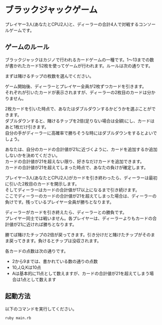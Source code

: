 # ブラックジャックゲーム

プレイヤー3人(あなたとCPU2人)と、ディーラーの合計4人で対戦するコンソールゲームです。

## ゲームのルール

ブラックジャックはカジノで行われるカードゲームの一種です。1〜13までの数が書かれたカード52枚を使ってゲームが行われます。ルールは次の通りです。  

まずは賭けるチップの枚数を選んでください。  

ゲーム開始後、ディーラーとプレイヤー全員が2枚ずつカードを引きます。  
それぞれが引いたカードが表示されますが、ディーラーの2枚目のカードは分かりません。  

2枚カードを引いた時点で、あなたはダブルダウンするかどうかを選ぶことができます。  
ダブルダウンすると、賭けるチップを2倍(足りない場合は全額)にし、カードはあと1枚だけ引きます。  
自分の手がディーラーに高確率で勝ちそうな時にはダブルダウンをするとよいでしょう。  

あなたは、自分のカードの合計値が21に近づくように、カードを追加するか追加しないかを決めてください。  
カードの合計値が21を超えない限り、好きなだけカードを追加できます。  
カードの合計値が21を超えてしまった時点で、あなたの負けが確定します。  

プレイヤー3人(あなたとCPU2人)がカードを引き終わったら、ディーラーは最初に引いた2枚目のカードを開示します。  
そしてディーラーはカードの合計値が17以上になるまで引き続けます。  
ここでディーラーのカードの合計値が21を超えてしまった場合は、ディーラーの負けです。残っているプレイヤー全員が勝ちとなります。  

ディーラーがカードを引き終えたら、ディーラーとの勝負です。  
プレイヤー同士では戦いません。各プレイヤーは、ディーラーよりもカードの合計値が21に近ければ勝ちとなります。  

勝てば賭けたチップの2倍が戻ってきます。引き分けだと賭けたチップがそのまま戻ってきます。負けるとチップは没収されます。  

各カードの点数は次の通りです。

- 2から9までは、書かれている数の通りの点数
- 10,J,Q,Kは10点
- Aは基本的に11点として数えますが、カードの合計値が21を超えてしまう場合は1点として数えます

## 起動方法

以下のコマンドを実行してください。  

`ruby main.rb`






